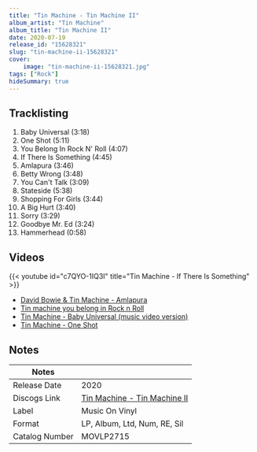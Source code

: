 ```yaml
---
title: "Tin Machine - Tin Machine II"
album_artist: "Tin Machine"
album_title: "Tin Machine II"
date: 2020-07-19
release_id: "15628321"
slug: "tin-machine-ii-15628321"
cover:
    image: "tin-machine-ii-15628321.jpg"
tags: ["Rock"]
hideSummary: true
---
```


## Tracklisting
1. Baby Universal (3:18)
2. One Shot (5:11)
3. You Belong In Rock N' Roll (4:07)
4. If There Is Something (4:45)
5. Amlapura (3:46)
6. Betty Wrong (3:48)
7. You Can't Talk (3:09)
8. Stateside (5:38)
9. Shopping For Girls (3:44)
10. A Big Hurt (3:40)
11. Sorry (3:29)
12. Goodbye Mr. Ed (3:24)
13. Hammerhead (0:58)

## Videos
{{< youtube id="c7QYO-1IQ3I" title="Tin Machine - If There Is Something" >}}
- [David Bowie & Tin Machine - Amlapura](https://www.youtube.com/watch?v=2qCXUldOf1s)
- [Tin machine you belong in Rock n Roll](https://www.youtube.com/watch?v=Ok5A8VoOMis)
- [Tin Machine - Baby Universal (music video version)](https://www.youtube.com/watch?v=E7q3FDDmqmA)
- [Tin Machine - One Shot](https://www.youtube.com/watch?v=esu90pt3aTo)

## Notes

| Notes          |             |
| ---------------| ----------- |
| Release Date   | 2020 |
| Discogs Link   | [Tin Machine - Tin Machine II](https://www.discogs.com/release/15628321) |
| Label          | Music On Vinyl |
| Format         | LP, Album, Ltd, Num, RE, Sil |
| Catalog Number | MOVLP2715 |

